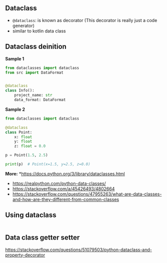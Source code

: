 ## Dataclass
* `@dataclass`: is known as decorator (This decorator is really just a code generator)
* similar to kotlin data class

## Dataclass deinition

**Sample 1**
```python
from dataclasses import dataclass
from src import DataFormat


@dataclass
class Info():
    project_name: str
    data_format: DataFormat
```

**Sample 2**
```python
from dataclasses import dataclass

@dataclass
class Point:
    x: float
    y: float
    z: float = 0.0

p = Point(1.5, 2.5)

print(p)  # Point(x=1.5, y=2.5, z=0.0)
```

**More:**
 *https://docs.python.org/3/library/dataclasses.html
* https://realpython.com/python-data-classes/
* https://stackoverflow.com/a/45426493/4802664
* https://stackoverflow.com/questions/47955263/what-are-data-classes-and-how-are-they-different-from-common-classes

## Using dataclass
```python

```

## Data class getter setter
https://stackoverflow.com/questions/51079503/python-dataclass-and-property-decorator
